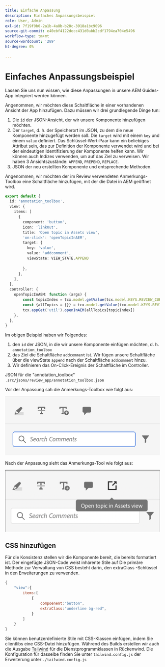```yaml
---
title: Einfache Anpassung
description: Einfaches Anpassungsbeispiel
role: User, Admin
exl-id: 7f19f0b0-2a1b-4a8b-b28c-3918a1bc9096
source-git-commit: e40ebf4122decc431d0abb2cdf1794ea704e5496
workflow-type: tm+mt
source-wordcount: '289'
ht-degree: 0%

---
```


# Einfaches Anpassungsbeispiel

Lassen Sie uns nun wissen, wie diese Anpassungen in unsere AEM Guides-App integriert werden können.

Angenommen, wir möchten diese Schaltfläche in einer vorhandenen Ansicht der App hinzufügen.
Dazu müssen wir drei grundlegende Dinge tun:

1. Die `id` der JSON-Ansicht, der wir unsere Komponente hinzufügen möchten.
2. Der `target`, d. h. der Speicherort im JSON, zu dem die neue Komponente hinzugefügt werden soll. Die `target` wird mit einem `key` und einem `value` definiert. Das Schlüssel-Wert-Paar kann ein beliebiges Attribut sein, das zur Definition der Komponente verwendet wird und bei der eindeutigen Identifizierung der Komponente helfen kann.
Wir können auch Indizes verwenden, um auf das Ziel zu verweisen.
Wir haben 3 Ansichtszustände: `APPEND`, `PREPEND`, `REPLACE`.
3. JSON der neu erstellten Komponente und entsprechende Methoden.

Angenommen, wir möchten der im Review verwendeten Anmerkungs-Toolbox eine Schaltfläche hinzufügen, mit der die Datei in AEM geöffnet wird.

```typescript
export default {
  id: 'annotation_toolbox', 
  view: {
    items: [
      {
        component: 'button',
        icon: 'linkOut',
        title: 'Open topic in Assets view',
        'on-click': 'openTopicInAEM',
        target: {
          key: 'value',
          value: 'addcomment',
          viewState: VIEW_STATE.APPEND

        },
      },
    ],
  },
  controller: {
    openTopicInAEM: function (args) {
        const topicIndex = tcx.model.getValue(tcx.model.KEYS.REVIEW_CURR_TOPIC)
        const {allTopics = {}} = tcx.model.getValue(tcx.model.KEYS.REVIEW_DATA) || {}
        tcx.appGet('util').openInAEM(allTopics[topicIndex])
    },
  },
}
```

Im obigen Beispiel haben wir Folgendes:

1. den `id` der JSON, in die wir unsere Komponente einfügen möchten, d. h. `annotation_toolbox`
2. das Ziel die Schaltfläche `addcomment` ist. Wir fügen unsere Schaltfläche über die viewState `append` nach der Schaltfläche `addcomment` hinzu.
3. Wir definieren das On-Click-Ereignis der Schaltfläche im Controller.

JSON für die &quot;annotation_toolbox&quot; `.src/jsons/review_app/annotation_toolbox.json`

Vor der Anpassung sah die Anmerkungs-Toolbox wie folgt aus:

![annotation-toolbox](imgs/annotation_toolbox.png "Anmerkungs-Toolbox")

Nach der Anpassung sieht das Anmerkungs-Tool wie folgt aus:

![customized-annotation-toolbox](imgs/customised_annotation_toolbox.png "Benutzerdefinierte Anmerkungs-Toolbox")

## CSS hinzufügen

Für die Konsistenz stellen wir die Komponente bereit, die bereits formatiert ist. Der eingefügte JSON-Code weist inhärente Stile auf
Die primäre Methode zur Verwaltung von CSS besteht darin, den extraClass -Schlüssel in den Erweiterungen zu verwenden.

```js
{    
    "view":{
        items:[
            {
                compoenent:"button",
                extraClass:"underline bg-red",
            }
        ]
    }
}
```

Sie können benutzerdefinierte Stile mit CSS-Klassen einfügen, indem Sie clientlibs eine CSS-Datei hinzufügen. Während des Builds erstellen wir auch die Ausgabe [Tailwind](https://tailwindcss.com/docs/utility-first) für die Dienstprogrammklassen in Rückenwind. Die Konfiguration für dasselbe finden Sie unter `tailwind.config.js` der Erweiterung unter `./tailwind.config.js`
